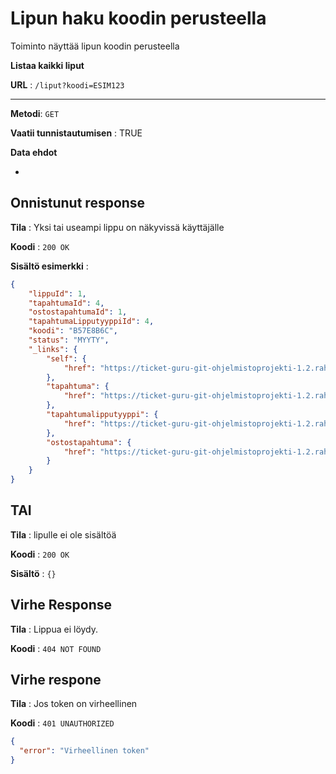 
# Lipun haku koodin perusteella

Toiminto näyttää lipun koodin perusteella

**Listaa kaikki liput**

**URL** : `/liput?koodi=ESIM123` 

---

**Metodi**: `GET`

**Vaatii tunnistautumisen** : TRUE

**Data ehdot**

-

## Onnistunut response

**Tila** : Yksi tai useampi lippu on näkyvissä käyttäjälle

**Koodi** : `200 OK`

**Sisältö esimerkki** : 
```json
{
    "lippuId": 1,
    "tapahtumaId": 4,
    "ostostapahtumaId": 1,
    "tapahtumaLipputyyppiId": 4,
    "koodi": "B57E8B6C",
    "status": "MYYTY",
    "_links": {
        "self": {
            "href": "https://ticket-guru-git-ohjelmistoprojekti-1.2.rahtiapp.fi/liput/102"
        },
        "tapahtuma": {
            "href": "https://ticket-guru-git-ohjelmistoprojekti-1.2.rahtiapp.fi/tapahtumat/4"
        },
        "tapahtumalipputyyppi": {
            "href": "https://ticket-guru-git-ohjelmistoprojekti-1.2.rahtiapp.fi/tapahtumalipputyypit/4"
        },
        "ostostapahtuma": {
            "href": "https://ticket-guru-git-ohjelmistoprojekti-1.2.rahtiapp.fi/ostostapahtumat/1"
        }
    }
}

```

## TAI

**Tila** : lipulle ei ole sisältöä

**Koodi** : `200 OK`

**Sisältö** : `{}`

## Virhe Response

**Tila** : Lippua ei löydy.

**Koodi** : `404 NOT FOUND`

## Virhe respone

**Tila** : Jos token on virheellinen

**Koodi** : `401 UNAUTHORIZED`

```json
{
  "error": "Virheellinen token"
}
```

